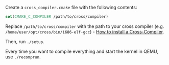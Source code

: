 Create a `cross_compiler.cmake` file with the following contents:
```cmake
set(CMAKE_C_COMPILER /path/to/cross/compiler)
```
Replace `/path/to/cross/compiler` with the path to your cross compiler (e.g. `/home/user/opt/cross/bin/i686-elf-gcc`) - [How to install a Cross-Compiler](https://wiki.osdev.org/GCC_Cross-Compiler).

Then, run `./setup`.

Every time you want to compile everything and start the kernel in QEMU, use `./recomprun`.